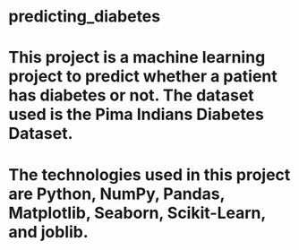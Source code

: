 # predicting_diabetes

# This project is a machine learning project to predict whether a patient has diabetes or not. The dataset used is the Pima Indians Diabetes Dataset.
# The technologies used in this project are Python, NumPy, Pandas, Matplotlib, Seaborn, Scikit-Learn, and joblib.
#
